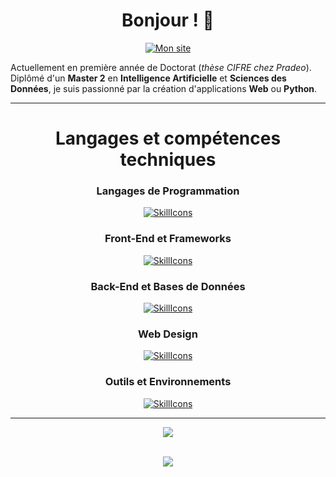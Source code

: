 <div align="center">

# Bonjour ! 🤠 

[![Mon site](https://img.shields.io/badge/Website-FF7139?style=for-the-badge&logo=Google-Chrome&logoColor=white)](https://gatienh.fr)
</div>

Actuellement en première année de Doctorat (*thèse CIFRE chez Pradeo*). Diplômé d'un **Master 2** en **Intelligence Artificielle** et **Sciences des Données**, je suis passionné par la création d'applications **Web** ou **Python**.

---

<div align="center">

# Langages et compétences techniques

### Langages de Programmation
[![SkillIcons](https://skillicons.dev/icons?i=py,c,cpp,java)](https://skillicons.dev)

### Front-End et Frameworks
[![SkillIcons](https://skillicons.dev/icons?i=js,jquery,react)](https://skillicons.dev)

### Back-End et Bases de Données
[![SkillIcons](https://skillicons.dev/icons?i=nodejs,php,firebase,mysql,mongodb)](https://skillicons.dev)

### Web Design
[![SkillIcons](https://skillicons.dev/icons?i=html,css,sass)](https://skillicons.dev)

### Outils et Environnements
[![SkillIcons](https://skillicons.dev/icons?i=git,linux,latex,androidstudio)](https://skillicons.dev)

---

<tr>
    <td colspan="10" align="center">
        <img src="https://github-readme-stats-git-masterrstaa-rickstaa.vercel.app/api/top-langs/?username=Leogendra&theme=dark&hide_border=true&include_all_commits=false&count_private=false&layout=compact" align="center" />
        <br/> <br/>
        <!-- <p> 
            <font size="4">Visitor count :</font>            <br>
            <img src="https://profile-counter.glitch.me/Leogendra/count.svg">
        </p> -->
    </td>
</tr>

![](https://komarev.com/ghpvc/?username=leogendra&style=flat-square&color=189943&label=Visitor&nbsp;count)

</div>
